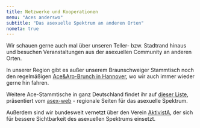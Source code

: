 ```yaml
---
title: Netzwerke und Kooperationen
menu: "Aces anderswo"
subtitle: "Das asexuelle Spektrum an anderen Orten"
nometa: true
---
```


Wir schauen gerne auch mal über unseren Teller- bzw. Stadtrand hinaus und besuchen Veranstaltungen aus der asexuellen Community an anderen Orten.

In unserer Region gibt es außer unserem Braunschweiger Stammtisch noch den regelmäßigen [Ace&Aro-Brunch in Hannover](https://www.queeres-zentrum.de/angebote/ace-aro-brunch/), wo wir auch immer wieder gerne hin fahren.

Weitere Ace-Stammtische in ganz Deutschland findet ihr auf [dieser Liste](http://asex-web.de/stammtische), präsentiert vom [asex-web](http://asex-web.de) - regionale Seiten für das asexuelle Spektrum.

Außerdem sind wir bundesweit vernetzt über den Verein [AktivistA](http://aktivista.net), der sich für bessere Sichtbarkeit des asexuellen Spektrums einsetzt.
